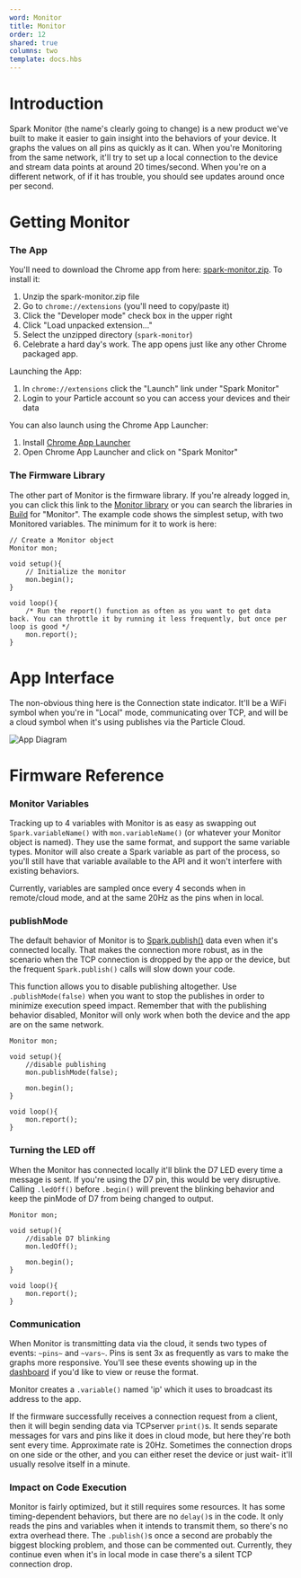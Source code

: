 ```yaml
---
word: Monitor
title: Monitor
order: 12
shared: true
columns: two
template: docs.hbs
---
```


Introduction
===

Spark Monitor (the name's clearly going to change) is a new product we've built to make it easier to gain insight into the behaviors of your device. It graphs the values on all pins as quickly as it can. When you're Monitoring from the same network, it'll try to set up a local connection to the device and stream data points at around 20 times/second. When you're on a different network, of if it has trouble, you should see updates around once per second.

Getting Monitor
===

### The App
You'll need to download the Chrome app from here: [spark-monitor.zip](https://s3.amazonaws.com/spark-website/spark-monitor.zip). To install it:

1. Unzip the spark-monitor.zip file
2. Go to `chrome://extensions` (you'll need to copy/paste it)
3. Click the "Developer mode" check box in the upper right
4. Click "Load unpacked extension..."
5. Select the unzipped directory (`spark-monitor`)
6. Celebrate a hard day's work. The app opens just like any other Chrome packaged app.

Launching the App:
1. In `chrome://extensions` click the "Launch" link under "Spark Monitor"
2. Login to your Particle account so you can access your devices and their data

You can also launch using the Chrome App Launcher:
1. Install [Chrome App Launcher](https://support.google.com/chrome_webstore/answer/3060053?p=cws_app_launcher&rd=1&hl=en)
2. Open Chrome App Launcher and click on "Spark Monitor"

### The Firmware Library
The other part of Monitor is the firmware library. If you're already logged in, you can click this link to the [Monitor library](https://build.particle.io/libs/557649649022b2af38000d4e/tab/1_SimpleMonitor.cpp) or you can search the libraries in [Build](https://build.particle.io/) for "Monitor". The example code shows the simplest setup, with two Monitored variables. The minimum for it to work is here:

```
// Create a Monitor object
Monitor mon;

void setup(){
	// Initialize the monitor
	mon.begin();
}

void loop(){
	/* Run the report() function as often as you want to get data back. You can throttle it by running it less frequently, but once per loop is good */
	mon.report();
}
```
App Interface
===
The non-obvious thing here is the Connection state indicator. It'll be a WiFi symbol when you're in "Local" mode, communicating over TCP, and will be a cloud symbol when it's using publishes via the Particle Cloud.

![App Diagram](https://s3.amazonaws.com/spark-website/spark_monitor_diagram_720.png)

Firmware Reference
===
### Monitor Variables
Tracking up to 4 variables with Monitor is as easy as swapping out `Spark.variableName()` with `mon.variableName()` (or whatever your Monitor object is named). They use the same format, and support the same variable types. Monitor will also create a Spark variable as part of the process, so you'll still have that variable available to the API and it won't interfere with existing behaviors.

Currently, variables are sampled once every 4 seconds when in remote/cloud mode, and at the same 20Hz as the pins when in local.

### publishMode
The default behavior of Monitor is to [Spark.publish()](http://docs.particle.io/photon/firmware/#spark-publish) data even when it's connected locally. That makes the connection more robust, as in the scenario when the TCP connection is dropped by the app or the device, but the frequent `Spark.publish()` calls will slow down your code. 

This function allows you to disable publishing altogether. Use `.publishMode(false)` when you want to stop the publishes in order to minimize execution speed impact. Remember that with the publishing behavior disabled, Monitor will only work when both the device and the app are on the same network.
```
Monitor mon;

void setup(){
	//disable publishing
	mon.publishMode(false);
	
	mon.begin();
}

void loop(){
	mon.report();
}
```
### Turning the LED off
When the Monitor has connected locally it'll blink the D7 LED every time a message is sent. If you're using the D7 pin, this would be very disruptive. Calling `.ledOff()` before `.begin()` will prevent the blinking behavior and keep the pinMode of D7 from being changed to output.

```
Monitor mon;

void setup(){
	//disable D7 blinking
	mon.ledOff();
	
	mon.begin();
}

void loop(){
	mon.report();
}
```
### Communication
When Monitor is transmitting data via the cloud, it sends two types of events: `~pins~` and `~vars~`. Pins is sent 3x as frequently as vars to make the graphs more responsive. You'll see these events showing up in the [dashboard](https://dashboard.particle.io) if you'd like to view or reuse the format.

Monitor creates a `.variable()` named 'ip' which it uses to broadcast its address to the app.

If the firmware successfully receives a connection request from a client, then it will begin sending data via TCPserver `print()`s. It sends separate messages for vars and pins like it does in cloud mode, but here they're both sent every time. Approximate rate is 20Hz. Sometimes the connection drops on one side or the other, and you can either reset the device or just wait- it'll usually resolve itself in a minute.

### Impact on Code Execution
Monitor is fairly optimized, but it still requires some resources. It has some timing-dependent behaviors, but there are no `delay()`s in the code. It only reads the pins and variables when it intends to transmit them, so there's no extra overhead there. The `.publish()`s once a second are probably the biggest blocking problem, and those can be commented out. Currently, they continue even when it's in local mode in case there's a silent TCP connection drop.


